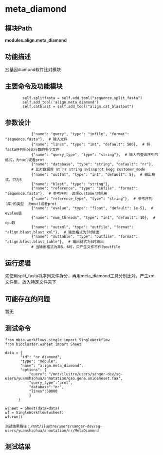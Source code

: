 meta_diamond
==========================

模块Path
-----------

**modules.align.meta_diamond**

功能描述
-----------------------------------

宏基因diamond软件比对模块

主要命令及功能模块
-----------------------------------

```
        self.splitfasta = self.add_tool("sequence.split_fasta")
        self.add_tool('align.meta_diamond')
        self.catblast = self.add_tool("align.cat_blastout")

```

参数设计
-----------------------------------

```
            {"name": "query", "type": "infile", "format": "sequence.fasta"},  # 输入文件
            {"name": "lines", "type": "int", "default": 500},  # 将fasta序列拆分此行数的多个文件
            {"name": "query_type", "type": "string"},  # 输入的查询序列的格式，为nucl或者prot
            {"name": "database", "type": "string", "default": "nr"},
            # 比对数据库 nt nr string swissprot kegg customer_mode
            {"name": "outfmt", "type": "int", "default": 5},  # 输出格式，只为5
            {"name": "blast", "type": "string"},
            {"name": "reference", "type": "infile", "format": "sequence.fasta"},  # 参考序列  选择customer时启用
            {"name": "reference_type", "type": "string"},  # 参考序列(库)的类型  为nucl或者prot
            {"name": "evalue", "type": "float", "default": 1e-5},  # evalue值
            {"name": "num_threads", "type": "int", "default": 10},  # cpu数
            {"name": "outxml", "type": "outfile", "format": "align.blast.blast_xml"},  # 输出格式为5时输出
            {"name": "outtable", "type": "outfile", "format": "align.blast.blast_table"},  # 输出格式为6时输出
            # 当输出格式为非5，6时，只产生文件不作为outfile
```

运行逻辑
-----------------------------------

先使用split_fasta将序列文件拆分，再用meta_diamond工具分别比对，产生xml文件集，放入特定文件夹下


可能存在的问题
-----------------------------------
暂无


测试命令
-----------------------------------
```
from mbio.workflows.single import SingleWorkflow
from biocluster.wsheet import Sheet

data = {
       "id": "nr_diamond",
       "type": "module",
       "name": "align.meta_diamond",
       "options": {
           "query": "/mnt/ilustre/users/sanger-dev/sg-users/yuanshaohua/annotation/gao.gene.uniGeneset.faa",
           "query_type":"prot",
           "database":"nr",
           "lines":50000
           }
      }

wsheet = Sheet(data=data)
wf = SingleWorkflow(wsheet)
wf.run()

测试结果路径：/mnt/ilustre/users/sanger-dev/sg-users/yuanshaohua/annotation/nr/MetaDiamond
```


测试结果
-----------------------------------